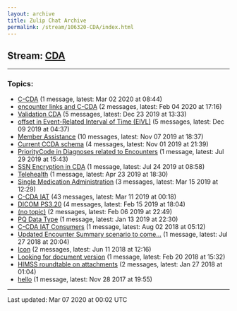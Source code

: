 ```yaml
---
layout: archive
title: Zulip Chat Archive
permalink: /stream/106320-CDA/index.html
---
```


## Stream: [CDA](https://hl7webmaster.github.io/zulip-hl7-org/stream/106320-CDA/index.html)
---

### Topics:

* [C-CDA](topic/C-CDA.html) (1 message, latest: Mar 02 2020 at 08:44)
* [encounter links and C-CDA](topic/encounter.20links.20and.20C-CDA.html) (2 messages, latest: Feb 04 2020 at 17:16)
* [Validation CDA](topic/Validation.20CDA.html) (5 messages, latest: Dec 23 2019 at 13:33)
* [offset in Event-Related Interval of Time (EIVL)](topic/offset.20in.20Event-Related.20Interval.20of.20Time.20(EIVL).html) (5 messages, latest: Dec 09 2019 at 04:37)
* [Member Assistance](topic/Member.20Assistance.html) (10 messages, latest: Nov 07 2019 at 18:37)
* [Current CCDA schema](topic/Current.20CCDA.20schema.html) (4 messages, latest: Nov 01 2019 at 21:39)
* [PriorityCode in Diagnoses related to Encounters](topic/PriorityCode.20in.20Diagnoses.20related.20to.20Encounters.html) (1 message, latest: Jul 29 2019 at 15:43)
* [SSN Encryption in CDA](topic/SSN.20Encryption.20in.20CDA.html) (1 message, latest: Jul 24 2019 at 08:58)
* [Telehealth](topic/Telehealth.html) (1 message, latest: Apr 23 2019 at 18:30)
* [Single Medication Administration](topic/Single.20Medication.20Administration.html) (3 messages, latest: Mar 15 2019 at 12:29)
* [C-CDA IAT](topic/C-CDA.20IAT.html) (43 messages, latest: Mar 11 2019 at 00:18)
* [DICOM PS3.20](topic/DICOM.20PS3.2E20.html) (4 messages, latest: Feb 15 2019 at 18:04)
* [(no topic)](topic/(no.20topic).html) (2 messages, latest: Feb 06 2019 at 22:49)
* [PQ Data Type](topic/PQ.20Data.20Type.html) (1 message, latest: Jan 13 2019 at 22:30)
* [C-CDA IAT Consumers](topic/C-CDA.20IAT.20Consumers.html) (1 message, latest: Aug 02 2018 at 05:12)
* [Updated Encounter Summary scenario to come...](topic/Updated.20Encounter.20Summary.20scenario.20to.20come.2E.2E.2E.html) (1 message, latest: Jul 27 2018 at 20:04)
* [Icon](topic/Icon.html) (2 messages, latest: Jun 11 2018 at 12:16)
* [Looking for document version](topic/Looking.20for.20document.20version.html) (1 message, latest: Feb 20 2018 at 15:32)
* [HIMSS roundtable on attachments](topic/HIMSS.20roundtable.20on.20attachments.html) (2 messages, latest: Jan 27 2018 at 01:04)
* [hello](topic/hello.html) (1 message, latest: Nov 28 2017 at 19:55)

<hr><p>Last updated: Mar 07 2020 at 00:02 UTC</p>
